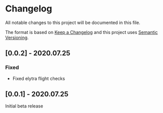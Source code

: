 # Changelog
All notable changes to this project will be documented in this file.

The format is based on [Keep a Changelog](http://keepachangelog.com/en/1.0.0/) and this project uses [Semantic Versioning](http://semver.org/spec/v2.0.0.html).

## [0.0.2] - 2020.07.25
### Fixed
- Fixed elytra flight checks

## [0.0.1] - 2020.07.25
Initial beta release